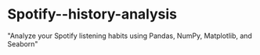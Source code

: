 # Spotify--history-analysis
"Analyze your Spotify listening habits using Pandas, NumPy, Matplotlib, and Seaborn"
